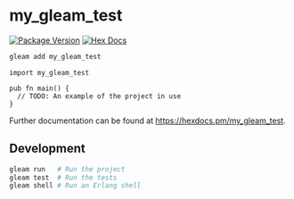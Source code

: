 # my_gleam_test

[![Package Version](https://img.shields.io/hexpm/v/my_gleam_test)](https://hex.pm/packages/my_gleam_test)
[![Hex Docs](https://img.shields.io/badge/hex-docs-ffaff3)](https://hexdocs.pm/my_gleam_test/)

```sh
gleam add my_gleam_test
```
```gleam
import my_gleam_test

pub fn main() {
  // TODO: An example of the project in use
}
```

Further documentation can be found at <https://hexdocs.pm/my_gleam_test>.

## Development

```sh
gleam run   # Run the project
gleam test  # Run the tests
gleam shell # Run an Erlang shell
```
